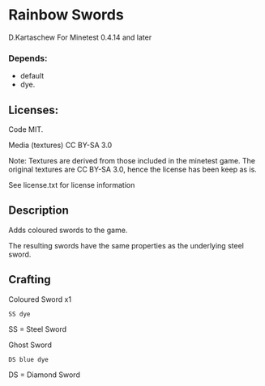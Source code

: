 Rainbow Swords
==========

D.Kartaschew
For Minetest 0.4.14 and later

### Depends: 
* default
* dye.

## Licenses: 

Code MIT. 

Media (textures) CC BY-SA 3.0

Note: Textures are derived from those included in the minetest game. The original textures are CC BY-SA 3.0, 
hence the license has been keep as is.

See license.txt for license information

## Description

Adds coloured swords to the game.

The resulting swords have the same properties as the underlying steel sword.

Crafting
--------

Coloured Sword x1
```
SS dye
```
SS = Steel Sword

Ghost Sword
```
DS blue dye
```
DS = Diamond Sword
